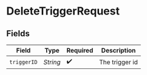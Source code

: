 # DeleteTriggerRequest


## Fields

| Field              | Type               | Required           | Description        |
| ------------------ | ------------------ | ------------------ | ------------------ |
| `triggerID`        | *String*           | :heavy_check_mark: | The trigger id     |